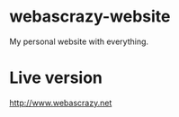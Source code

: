 # webascrazy-website

My personal website with everything.

# Live version

http://www.webascrazy.net
